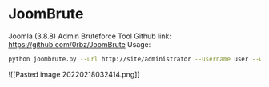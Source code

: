 # JoomBrute
Joomla (3.8.8) Admin Bruteforce Tool
Github link: https://github.com/0rbz/JoomBrute
Usage: 
```bash
python joombrute.py --url http://site/administrator --username user --wordlist passwords.txt --ua "<Another user-agent>"
```

![[Pasted image 20220218032414.png]]